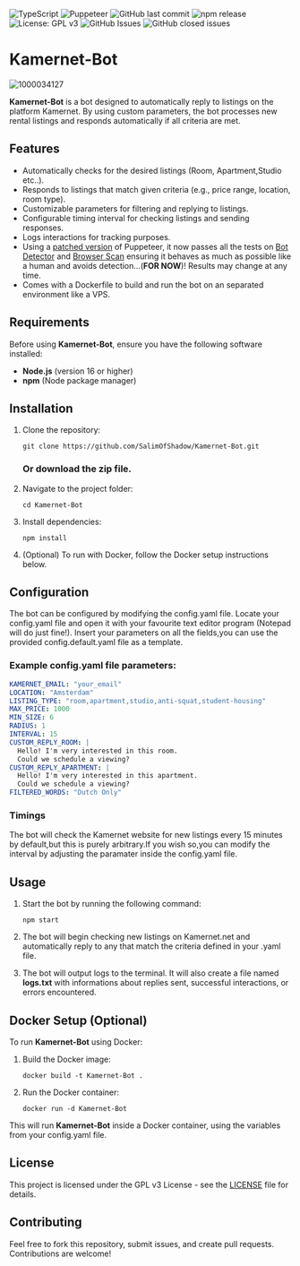 ![TypeScript](https://img.shields.io/badge/TypeScript-v5.2.0-blue)  ![Puppeteer](https://img.shields.io/badge/Puppeteer-v19.0.0-blue) ![GitHub last commit](https://img.shields.io/github/last-commit/SalimOfShadow/Kamernet-Bot)  ![npm release](https://img.shields.io/npm/v/puppeteer) ![License: GPL v3](https://img.shields.io/badge/License-GPLv3-blue.svg) ![GitHub Issues](https://img.shields.io/github/issues/salimofshadow/kamernet-bot) ![GitHub closed issues](https://img.shields.io/github/issues-closed/salimofshadow/kamernet-bot)







# Kamernet-Bot
![1000034127](https://github.com/user-attachments/assets/04f2efde-3e21-430e-b1ad-2f33d1ea5792)

**Kamernet-Bot** is a bot designed to automatically reply to listings on the platform Kamernet. By using custom parameters, the bot processes new rental listings and responds automatically if all criteria are met.

## Features

- Automatically checks for the desired listings (Room, Apartment,Studio etc..).
- Responds to listings that match given criteria (e.g., price range, location, room type).
- Customizable parameters for filtering and replying to listings.
- Configurable timing interval for checking listings and sending responses.
- Logs interactions for tracking purposes.
- Using a [patched version](https://github.com/rebrowser/rebrowser-patches) of Puppeteer, it now passes all the tests on [Bot Detector](https://bot-detector.rebrowser.net/) and [Browser Scan](https://www.browserscan.net/bot-detection) ensuring it behaves as much as possible like a human and avoids detection...(**FOR NOW**)!
  Results may change at any time.
- Comes with a Dockerfile to build and run the bot on an separated environment like a VPS.

## Requirements

Before using **Kamernet-Bot**, ensure you have the following software installed:

- **Node.js** (version 16 or higher)
- **npm** (Node package manager)

## Installation

1.  Clone the repository:

    ```
    git clone https://github.com/SalimOfShadow/Kamernet-Bot.git
    ```

    ### Or download the **zip** file.

2.  Navigate to the project folder:

    ```
    cd Kamernet-Bot
    ```

3.  Install dependencies:

    ```
    npm install
    ```

4.  (Optional) To run with Docker, follow the Docker setup instructions below.

## Configuration

The bot can be configured by modifying the config.yaml file.
Locate your config.yaml file and open it with your favourite text editor program (Notepad will do just fine!).
Insert your parameters on all the fields,you can use the provided config.default.yaml file as a template.

### Example config.yaml file parameters:


```yaml
KAMERNET_EMAIL: "your_email"                                           # Your Kamernet username
LOCATION: "Amsterdam"                                                  # The desired location for the room (e.g., city or neighborhood)
LISTING_TYPE: "room,apartment,studio,anti-squat,student-housing"       # The type of listings you are searching for
MAX_PRICE: 1000                                                        # Maximum price you're willing to pay for rent
MIN_SIZE: 6                                                            # Minimum surface area in square meters
RADIUS: 1                                                              # Maximum radius in km from your selected location
INTERVAL: 15                                                           # Interval (in minutes) for checking new listings
CUSTOM_REPLY_ROOM: |                                                   # Custom message for a single room ad
  Hello! I'm very interested in this room.                             
  Could we schedule a viewing?
CUSTOM_REPLY_APARTMENT: |                                              # Custom message for a whole apartment ad
  Hello! I'm very interested in this apartment.                        
  Could we schedule a viewing?
FILTERED_WORDS: "Dutch Only"                                           # Blacklist for words found in the descriptions
```

### Timings

The bot will check the Kamernet website for new listings every 15 minutes by default,but this is purely arbitrary.If you wish so,you can modify the interval by adjusting the paramater inside the config.yaml file.

## Usage

1. Start the bot by running the following command:

   ```
   npm start
   ```

2. The bot will begin checking new listings on Kamernet.net and automatically reply to any that match the criteria defined in your .yaml file.

3. The bot will output logs to the terminal. It will also create a file named **logs.txt** with informations about replies sent, successful interactions, or errors encountered.

## Docker Setup (Optional)

To run **Kamernet-Bot** using Docker:

1. Build the Docker image:

   ```
   docker build -t Kamernet-Bot .
   ```

2. Run the Docker container:

   ```
   docker run -d Kamernet-Bot
   ```

This will run **Kamernet-Bot** inside a Docker container, using the variables from your config.yaml file.

## License

This project is licensed under the GPL v3 License - see the [LICENSE](LICENSE) file for details.

## Contributing

Feel free to fork this repository, submit issues, and create pull requests. Contributions are welcome!
